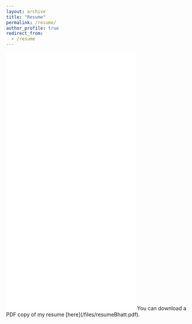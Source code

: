 ```yaml
---
layout: archive
title: "Resume"
permalink: /resume/
author_profile: true
redirect_from:
  - /resume
---
```


<iframe src="/files/resumeBhatt.pdf" width="70%" height="700" frameborder="no" border="0" marginwidth="0" marginheight="0"></iframe>
You can download a PDF copy of my resume [here](/files/resumeBhatt.pdf).